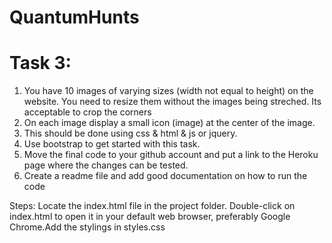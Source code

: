 # QuantumHunts
Task 3:
=======================
1. You have 10 images of varying sizes (width not equal to height) on the website. You need to resize them without the images being streched. Its acceptable to crop the corners
2. On each image display a small icon (image) at the center of the image.
3. This should be done using css & html & js or jquery.
4. Use bootstrap to get started with this task.
5. Move the final code to your github account and put a link to the Heroku page where the changes can be tested.
6. Create a readme file and add good documentation on how to run the code

Steps: Locate the index.html file in the project folder. Double-click on index.html to open it in your default web browser, preferably Google Chrome.Add the stylings in styles.css
